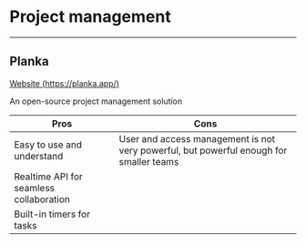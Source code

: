# Project management

---

## Planka

[Website (https://planka.app/)](https://planka.app/)

An open-source project management solution

| Pros                                    | Cons                                                                                   |
| --------------------------------------- | -------------------------------------------------------------------------------------- |
| Easy to use and understand              | User and access management is not very powerful, but powerful enough for smaller teams |
| Realtime API for seamless collaboration |                                                                                        |
| Built-in timers for tasks               |                                                                                        |
